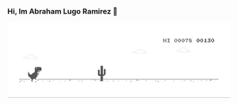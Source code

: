 ### Hi, Im Abraham Lugo Ramirez 👋

![image](https://github.com/AbrahamLugoRamirez/AbrahamLugoRamirez/blob/main/dino.gif)

